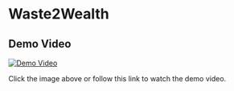 # Waste2Wealth
## Demo Video

[![Demo Video](https://img.youtube.com/vi/NXgNtafDWeY/0.jpg)](https://www.youtube.com/watch?v=NXgNtafDWeY)

Click the image above or follow this link to watch the demo video.
